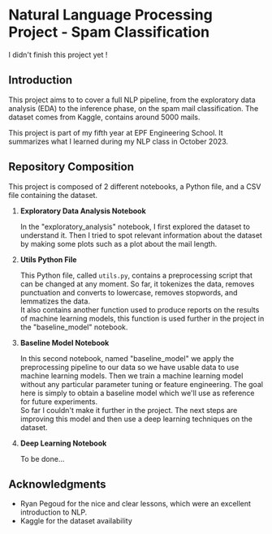 # Natural Language Processing Project - Spam Classification

I didn't finish this project yet !

## Introduction

This project aims to to cover a full NLP pipeline, from the exploratory data analysis (EDA) to the inference phase, on the spam mail classification. The dataset comes from Kaggle, contains around 5000 mails.

This project is part of my fifth year at EPF Engineering School. It summarizes what I learned during my NLP class in October 2023.

## Repository Composition

This project is composed of 2 different notebooks, a Python file, and a CSV file containing the dataset.

1. **Exploratory Data Analysis Notebook**

   In the "exploratory_analysis" notebook, I first explored the dataset to understand it. Then I tried to spot relevant information about the dataset by making some plots such as a plot about the mail length.

2. **Utils Python File**

   This Python file, called `utils.py`, contains a preprocessing script that can be changed at any moment. So far, it tokenizes the data, removes punctuation and converts to lowercase, removes stopwords, and lemmatizes the data.  
   It also contains another function used to produce reports on the results of machine learning models, this function is used further in the project in the "baseline_model" notebook.

3. **Baseline Model Notebook**

   In this second notebook, named "baseline_model" we apply the preprocessing pipeline to our data so we have usable data to use machine learning models. Then we  train a machine learning model without any particular parameter tuning or feature engineering. The goal here is simply to obtain a baseline model which we'll use as reference for future experiments.  
   So far I couldn't make it further in the project. The next steps are improving this model and then use a deep learning techniques on the dataset.


4. **Deep Learning Notebook**

   To be done...

## Acknowledgments

- Ryan Pegoud for the nice and clear lessons, which were an excellent introduction to NLP.
- Kaggle for the dataset availability
